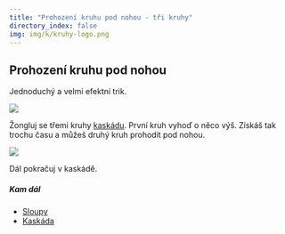 ```yaml
---
title: "Prohození kruhu pod nohou - tři kruhy"
directory_index: false
img: img/k/kruhy-logo.png
---
```


## Prohození kruhu pod nohou


Jednoduchý a velmi efektní trik.

![](img/k/kruhy-3-nohaa.png)

Žongluj se třemi kruhy <a href="kaskada.html" title="Nejlehčí trik se třemi kruhy.">kaskádu</a>. První kruh vyhoď o něco výš. Získáš tak trochu času a můžeš druhý kruh prohodit pod nohou.

![](img/k/kruhy-3-nohab.png)

Dál pokračuj v kaskádě.


##### Kam dál

- [Sloupy](/kruhy/3/sloupy.html "Sloupy s kruhy")
- [Kaskáda](/kruhy/3/kaskada.html "Trik se třemi kruhy")

